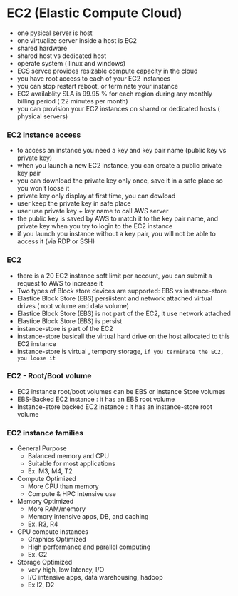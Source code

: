 # EC2 (Elastic Compute Cloud)
- one pysical server is host
- one virtualize server inside a host is EC2
- shared hardware
- shared host vs dedicated host
- operate system ( linux and windows)
- ECS servce provides resizable compute capacity in the cloud
- you have root access to each of your EC2 instances
- you can stop restart reboot, or terminate your instance
- EC2 availablity SLA is 99.95 % for each region during any monthly billing period ( 22 minutes per month)
- you can provision your EC2 instances on shared or dedicated hosts ( physical servers)
### EC2 instance access
- to access an instance you need a key and key pair name (public key vs private key)
- when you launch a new EC2 instance, you can create a public private key pair
- you can download the private key only once, save it in a safe place so you won't loose it
- private key only display at first time, you can dowload
- user keep the private key in safe place
- user use private key + key name to call AWS server
- the public key is saved by AWS to match it to the key pair name, and private key when you try to login to the EC2 instance
- if you launch you instance without a key pair, you will not be able to access it (via RDP or SSH)
### EC2
- there is a 20 EC2 instance soft limit per account, you can submit a request to AWS to increase it
- Two types of Block store devices are supported:  EBS vs instance-store
- Elastice Block Store (EBS) persiistent and network attached virtual drives ( root volume and data volume)
- Elastice Block Store (EBS) is not part of the EC2, it use network attached
- Elastice Block Store (EBS) is persist
- instance-store is part of the EC2
- instance-store basicall the virtual hard drive on the host allocated to this EC2 instance
- instance-store is virtual , tempory storage, ```if you terminate the EC2, you loose it```
### EC2 - Root/Boot volume
- EC2 instance root/boot volumes can be EBS or instance Store volumes
- EBS-Backed EC2 instance : it has an EBS root volume
- Instance-store backed EC2 instance : it has an instance-store root volume
### EC2 instance families
- General Purpose 
  - Balanced memory and CPU
  - Suitable for most applications
  - Ex. M3, M4, T2
- Compute Optimized
  - More CPU than memory
  - Compute & HPC intensive use
- Memory Optimized
  - More RAM/memory
  - Memory intensive apps, DB, and caching
  - Ex. R3, R4
- GPU compute instances
  - Graphics Optimized
  - High performance and parallel computing
  - Ex. G2
- Storage Optimized
  - very high, low latency, I/O
  - I/O intensive apps, data warehousing, hadoop
  - Ex I2, D2
